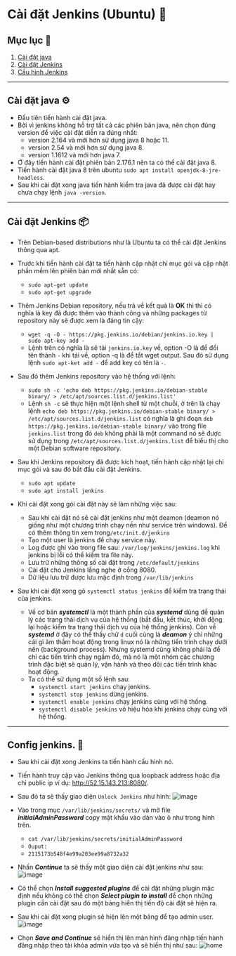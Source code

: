 # Cài đặt Jenkins (Ubuntu) :stars:

## Mục lục :book:

1. [Cài đặt java](#prepare-env)
2. [Cài đặt Jenkins](#install-jenkins)
3. [Cấu hình Jenkins](#config-jenkins)

---

<a id="prepare-env"></a>

## Cài đặt java :gear:

- Đầu tiên tiến hành cài đặt java.
- Bởi vì jenkins không hỗ trợ tất cả các phiên bản java, nên chọn đúng version để việc cài đặt diễn ra đúng nhất:
  - version 2.164 và mới hơn sử dụng java 8 hoặc 11.
  - version 2.54 và mới hơn sử dụng java 8.
  - version 1.1612 và mới hơn java 7.
- Ở đây tiến hành cài đặt phiên bản 2.176.1 nên ta có thể cài đặt java 8.
- Tiến hành cài đặt java 8 trên ubuntu ```sudo apt install openjdk-8-jre-headless```.
- Sau khi cài đặt xong java tiến hành kiểm tra java đã được cài đặt hay chưa chạy lệnh ```java -version```.

---

<a id="install-jenkins"></a>

## Cài đặt Jenkins :package:

- Trên Debian-based distributions như là Ubuntu ta có thể cài đặt Jenkins thông qua apt.
- Trước khi tiến hành cài đặt ta tiến hành cập nhật chỉ mục gói và cập nhật phần mềm lên phiên bản mới nhất sẵn có:
  - ```sudo apt-get update```
  - ```sudo apt-get upgrade```
- Thêm Jenkins Debian repository, nếu trả về kết quả là **OK** thì thì có nghĩa là key đã được thêm vào thành công và những packages từ repository này sẽ được xem là đáng tin cậy:
  - ```wget -q -O - https://pkg.jenkins.io/debian/jenkins.io.key | sudo apt-key add -```
  - Lệnh trên có nghĩa là sẽ tải ```jenkins.io.key``` về, option -O là để đổi tên thành ```-``` khi tải về, option -q là để tắt wget output. Sau đó sử dụng lệnh ```sudo apt-ket add -``` để add key có tên là ```-```.

- Sau đó thêm Jenkins repository vào hệ thống với lệnh:
  - ```sudo sh -c 'echo deb https://pkg.jenkins.io/debian-stable binary/ > /etc/apt/sources.list.d/jenkins.list'```
  - Lệnh ```sh -c``` sẽ thực hiện một lệnh shell từ một chuỗi, ở trên là chạy lệnh ```echo deb https://pkg.jenkins.io/debian-stable binary/ > /etc/apt/sources.list.d/jenkins.list``` có nghĩa là ghi đoạn
```deb https://pkg.jenkins.io/debian-stable binary/``` vào trong file ```jenkins.list``` trong đó ```deb``` không phải là một command nó sẽ được sử dụng trong ```/etc/apt/sources.list.d/jenkins.list``` để biểu thị cho một Debian software repository.

- Sau khi Jenkins repository đã được kích hoạt, tiến hành cập nhật lại chỉ mục gói và sau đó bắt đầu cài đặt Jenkins.
  - ```sudo apt update```
  - ```sudo apt install jenkins```
- Khi cài đặt xong gói cài đặt này sẽ làm những việc sau:
  - Sau khi cài đặt nó sẽ cài đặt jenkins như một deamon (deamon nó giống như một chương trình chạy nền như service trên windows). Để có thêm thông tin xem trong```/etc/init.d/jenkins```
  - Tạo một user là jenkins để chạy service này.
  - Log được ghi vào trong file sau: ```/var/log/jenkins/jenkins.log``` khi jenkins bị lỗi có thể kiểm tra file này.
  - Lưu trữ những thông số cài đặt trong ```/etc/default/jenkins```
  - Cài đặt cho Jenkins lắng nghe ở cổng 8080.
  - Dữ liệu lưu trữ được lưu mặc định trong ```/var/lib/jenkins```
- Sau khi cài đặt xong gõ ```systemctl status jenkins``` để kiểm tra trạng thái của jenkins.
  - Về cơ bản ***systemctl*** là một thành phần của ***systemd*** dùng để quản lý các trạng thái dịch vụ của hệ thống (bắt đầu, kết thúc, khởi động lại hoặc kiểm tra trạng thái dịch vụ của hệ thống jenkins). Còn về ***systemd*** ở đây có thể thấy chữ ```d``` cuối cùng là ***deamon*** ý chỉ những cái gì âm thầm hoạt động trong linux nó là những tiến trình chạy dưới nền (background process). Nhưng systemd cũng không phải là để chỉ các tiến trình chạy ngầm đó, mà nó là một nhóm các chương trình đặc biệt sẽ quản lý, vận hành và theo dõi các tiến trình khác hoạt động.
  - Ta có thể sử dụng một số lệnh sau:
    - ```systemctl start jenkins``` chạy jenkins.
    - ```systemctl stop jenkins``` dừng jenkins.
    - ```systemctl enable jenkins``` chạy jenkins cùng với hệ thống.
    - ```systemctl disable jenkins``` vô hiệu hóa khi jenkins chạy cùng với hệ thống.

---

<a id="config-jenkins"></a>

## Config jenkins. :wrench:

- Sau khi cài đặt xong Jenkins ta tiến hành cấu hình nó.
- Tiến hành truy cập vào Jenkins thông qua loopback address hoặc địa chỉ public ip ví dụ: http://52.15.143.213:8080/.
- Sau đó ta sẽ thấy giao diện `Unlock Jenkins` như hình:
![image](images/unlock-jenkins.jpg)
- Vào trong mục `/var/lib/jenkins/secrets/` và mở file ***initialAdminPassword*** copy mật khẩu vào dán vào ô như trong hình trên.

  - ```cat /var/lib/jenkins/secrets/initialAdminPassword```
  - ```Ouput:```
  - ```2115173b548f4e99a203ee99a8732a32```

- Nhấn ***Continue*** ta sẽ thấy một giao diện cài đặt jenkins như sau:
![image](images/customize-jenkins.jpg)
- Có thể chọn ***Install suggested plugins*** để cài đặt những plugin mặc định nếu không có thể chọn ***Select plugin to install*** để chọn những plugin cần cài đặt sau đó một bảng hiển thị tiến độ cài đặt sẽ hiện ra.
- Sau khi cài đặt xong plugin sẽ hiện lên một bảng để tạo admin user.
![image](images/jenkins-create-admin-user.jpg)
- Chọn ***Save and Continue*** sẽ hiển thị lên màn hình đăng nhập tiến hành đăng nhập theo tài khỏa admin vừa tạo và sẽ hiển thị như sau:
![home](images/home.png)
